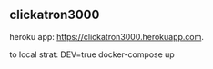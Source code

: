 ## clickatron3000

heroku app: https://clickatron3000.herokuapp.com.  
  
to local strat: DEV=true docker-compose up  
